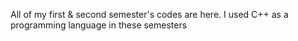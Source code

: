 
All of my first & second semester's codes are here. I used C++ as a programming language in these semesters

